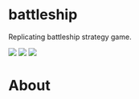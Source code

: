 # battleship

Replicating battleship strategy game.

<img src="https://img.shields.io/badge/Babel-F9DC3E?style=for-the-badge&logo=babel&logoColor=white" /> <img src="https://img.shields.io/badge/Webpack-8DD6F9?style=for-the-badge&logo=Webpack&logoColor=white"> <img src="https://img.shields.io/badge/eslint-3A33D1?style=for-the-badge&logo=eslint&logoColor=white">

# About
